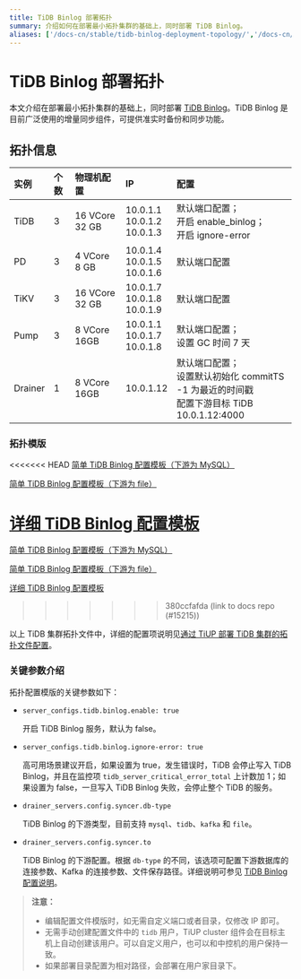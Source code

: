 ```yaml
---
title: TiDB Binlog 部署拓扑
summary: 介绍如何在部署最小拓扑集群的基础上，同时部署 TiDB Binlog。
aliases: ['/docs-cn/stable/tidb-binlog-deployment-topology/','/docs-cn/v4.0/tidb-binlog-deployment-topology/']
---
```


# TiDB Binlog 部署拓扑

本文介绍在部署最小拓扑集群的基础上，同时部署 [TiDB Binlog](/tidb-binlog/tidb-binlog-overview.md)。TiDB Binlog 是目前广泛使用的增量同步组件，可提供准实时备份和同步功能。

## 拓扑信息

| 实例 |个数| 物理机配置 | IP | 配置 |
| :-- | :-- | :-- | :-- | :-- |
|TiDB | 3 | 16 VCore 32 GB | 10.0.1.1 <br/> 10.0.1.2 <br/> 10.0.1.3 | 默认端口配置；<br/>开启 enable_binlog； <br/> 开启 ignore-error |
| PD | 3 | 4 VCore 8 GB | 10.0.1.4 <br/> 10.0.1.5 <br/> 10.0.1.6 | 默认端口配置 |
| TiKV | 3 | 16 VCore 32 GB | 10.0.1.7 <br/> 10.0.1.8 <br/> 10.0.1.9 | 默认端口配置 |
| Pump| 3 |8 VCore 16GB |10.0.1.1 <br/> 10.0.1.7 <br/> 10.0.1.8 | 默认端口配置； <br/> 设置 GC 时间 7 天 |
| Drainer | 1 | 8 VCore 16GB | 10.0.1.12 | 默认端口配置；<br/> 设置默认初始化 commitTS -1 为最近的时间戳 <br/> 配置下游目标 TiDB 10.0.1.12:4000 |

### 拓扑模版

<<<<<<< HEAD
[简单 TiDB Binlog 配置模板（下游为 MySQL）](https://github.com/pingcap/docs-cn/blob/release-4.0/config-templates/simple-tidb-binlog.yaml)

[简单 TiDB Binlog 配置模板（下游为 file）](https://github.com/pingcap/docs-cn/blob/release-4.0/config-templates/simple-file-binlog.yaml)

[详细 TiDB Binlog 配置模板](https://github.com/pingcap/docs-cn/blob/release-4.0/config-templates/complex-tidb-binlog.yaml)
=======
[简单 TiDB Binlog 配置模板（下游为 MySQL）](https://github.com/pingcap/docs/blob/master/config-templates/simple-tidb-binlog.yaml)

[简单 TiDB Binlog 配置模板（下游为 file）](https://github.com/pingcap/docs/blob/master/config-templates/simple-file-binlog.yaml)

[详细 TiDB Binlog 配置模板](https://github.com/pingcap/docs/blob/master/config-templates/complex-tidb-binlog.yaml)
>>>>>>> 380ccfafda (link to docs repo (#15215))

以上 TiDB 集群拓扑文件中，详细的配置项说明见[通过 TiUP 部署 TiDB 集群的拓扑文件配置](/tiup/tiup-cluster-topology-reference.md)。

### 关键参数介绍

拓扑配置模版的关键参数如下：

- `server_configs.tidb.binlog.enable: true`

    开启 TiDB Binlog 服务，默认为 false。

- `server_configs.tidb.binlog.ignore-error: true`

    高可用场景建议开启，如果设置为 true，发生错误时，TiDB 会停止写入 TiDB Binlog，并且在监控项 `tidb_server_critical_error_total` 上计数加 1；如果设置为 false，一旦写入 TiDB Binlog 失败，会停止整个 TiDB 的服务。

- `drainer_servers.config.syncer.db-type`

    TiDB Binlog 的下游类型，目前支持 `mysql`、`tidb`、`kafka` 和 `file`。

- `drainer_servers.config.syncer.to`

    TiDB Binlog 的下游配置。根据 `db-type` 的不同，该选项可配置下游数据库的连接参数、Kafka 的连接参数、文件保存路径。详细说明可参见 [TiDB Binlog 配置说明](/tidb-binlog/tidb-binlog-configuration-file.md#syncerto)。

> **注意：**
>
> - 编辑配置文件模版时，如无需自定义端口或者目录，仅修改 IP 即可。
> - 无需手动创建配置文件中的 `tidb` 用户，TiUP cluster 组件会在目标主机上自动创建该用户。可以自定义用户，也可以和中控机的用户保持一致。
> - 如果部署目录配置为相对路径，会部署在用户家目录下。
